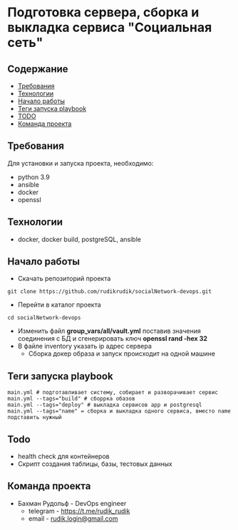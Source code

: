 
# Подготовка сервера, сборка и выкладка сервиса "Социальная сеть"


## Содержание
- [Требования](#requirements)
- [Технологии](#technologies)
- [Начало работы](#start)
- [Теги запуска playbook](#tag_methods)
- [TODO](#todo)
- [Команда проекта](#command)


## <a id="requirements">Требования</a>
Для установки и запуска проекта, необходимо:
- python 3.9
- ansible
- docker
- openssl

## <a id="technologies">Технологии</a>
- docker, docker build, postgreSQL, ansible

## <a id="start">Начало работы</a>

- Скачать репозиторий проекта
```
git clone https://github.com/rudikrudik/socialNetwork-devops.git
```
- Перейти в каталог проекта
```
cd socialNetwork-devops
```
- Изменить файл <b>group_vars/all/vault.yml</b> поставив значения соединения с БД и сгенерировать ключ <b>openssl rand -hex 32</b>
- В файле inventory указать ip адрес сервера
  - Сборка докер образа и запуск происходит на одной машине 

## <a id="tag_methods">Теги запуска playbook</a>
```
main.yml # подготавливает систему, собирает и разворачивает сервис
main.yml --tags="build" # сборрка обазов 
main.yml --tags="deploy" # выкладка сервисов app и postgresql
main.yml --tags="name" = сборка и выкладка одного сервиса, вместо name подставить нужный 
```

## <a id="todo">Todo</a>
- health check для контейнеров
- Скрипт создания таблицы, базы, тестовых данных

## <a id="command">Команда проекта</a>
- Бахман Рудольф - DevOps engineer
  - telegram - https://t.me/rudik_rudik
  - email - rudik.login@gmail.com




